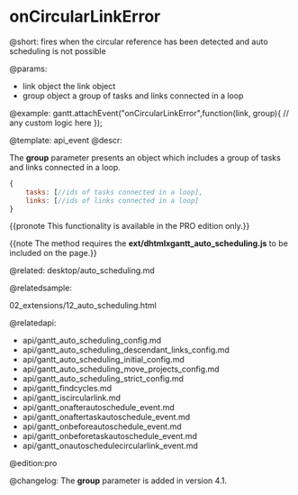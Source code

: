 onCircularLinkError
=============

@short:
	fires when the circular reference has been detected and auto scheduling is not possible

@params:

- link 			object			the link object
- group			object 			a group of tasks and links connected in a loop

@example:
gantt.attachEvent("onCircularLinkError",function(link, group){
	// any custom logic here
});

@template:	api_event
@descr:

The **group** parameter presents an object which includes a group of tasks and links connected in a loop.

~~~js
{ 
	tasks: [//ids of tasks connected in a loop], 
    links: [//ids of links connected in a loop]
}
~~~

{{pronote This functionality is available in the PRO edition only.}}

{{note The method requires the **ext/dhtmlxgantt_auto_scheduling.js** to be included on the page.}}

@related:
desktop/auto_scheduling.md

@relatedsample:

02_extensions/12_auto_scheduling.html

@relatedapi:

- api/gantt_auto_scheduling_config.md
- api/gantt_auto_scheduling_descendant_links_config.md
- api/gantt_auto_scheduling_initial_config.md
- api/gantt_auto_scheduling_move_projects_config.md
- api/gantt_auto_scheduling_strict_config.md
- api/gantt_findcycles.md
- api/gantt_iscircularlink.md
- api/gantt_onafterautoschedule_event.md
- api/gantt_onaftertaskautoschedule_event.md
- api/gantt_onbeforeautoschedule_event.md
- api/gantt_onbeforetaskautoschedule_event.md
- api/gantt_onautoschedulecircularlink_event.md

@edition:pro

@changelog:
The **group** parameter is added in version 4.1.